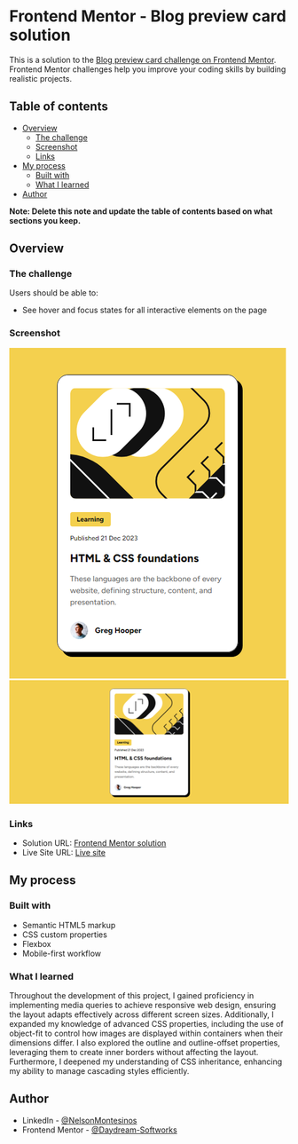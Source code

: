 # Frontend Mentor - Blog preview card solution

This is a solution to the [Blog preview card challenge on Frontend Mentor](https://www.frontendmentor.io/challenges/blog-preview-card-ckPaj01IcS). Frontend Mentor challenges help you improve your coding skills by building realistic projects.

## Table of contents

- [Overview](#overview)
  - [The challenge](#the-challenge)
  - [Screenshot](#screenshot)
  - [Links](#links)
- [My process](#my-process)
  - [Built with](#built-with)
  - [What I learned](#what-i-learned)
- [Author](#author)

**Note: Delete this note and update the table of contents based on what sections you keep.**

## Overview

### The challenge

Users should be able to:

- See hover and focus states for all interactive elements on the page

### Screenshot

![](./captures/mobile-capture.PNG)
![](./captures/desktop-capture.PNG)

### Links

- Solution URL: [Frontend Mentor solution](https://www.frontendmentor.io/solutions/responsive-blog-preview-card-ZlixLKI527)
- Live Site URL: [Live site](https://your-live-site-url.com)

## My process

### Built with

- Semantic HTML5 markup
- CSS custom properties
- Flexbox
- Mobile-first workflow

### What I learned

Throughout the development of this project, I gained proficiency in implementing media queries to achieve responsive web design, ensuring the layout adapts effectively across different screen sizes. Additionally, I expanded my knowledge of advanced CSS properties, including the use of object-fit to control how images are displayed within containers when their dimensions differ. I also explored the outline and outline-offset properties, leveraging them to create inner borders without affecting the layout. Furthermore, I deepened my understanding of CSS inheritance, enhancing my ability to manage cascading styles efficiently.

## Author

- LinkedIn - [@NelsonMontesinos](www.linkedin.com/in/njmontesinos)
- Frontend Mentor - [@Daydream-Softworks](https://www.frontendmentor.io/profile/Daydream-Softworks)
